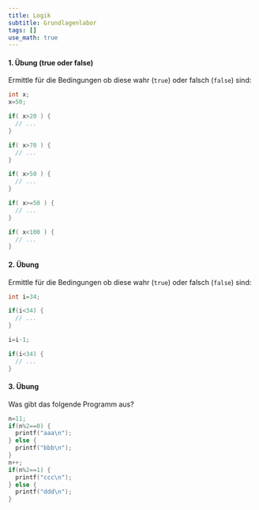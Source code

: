 ```yaml
---
title: Logik
subtitle: Grundlagenlabor
tags: []
use_math: true
---
```


#### 1. Übung (true oder false)

Ermittle für die Bedingungen ob diese wahr (`true`) oder falsch (`false`) sind:

```c++
int x;
x=50;

if( x>20 ) {
  // ...
}

if( x>70 ) {
  // ...
}

if( x>50 ) {
  // ...
}

if( x>=50 ) {
  // ...
}

if( x<100 ) {
  // ...
}
```



#### 2. Übung

Ermittle für die Bedingungen ob diese wahr (`true`) oder falsch (`false`) sind:

```c++
int i=34;

if(i<34) {
  // ...
}

i=i-1;

if(i<34) {
  // ...
}
```



#### 3. Übung

Was gibt das folgende Programm aus?

```c++
n=11;
if(n%2==0) {
  printf("aaa\n");
} else {
  printf("bbb\n");
}
n++;
if(n%2==1) {
  printf("ccc\n");
} else {
  printf("ddd\n");
}
```

